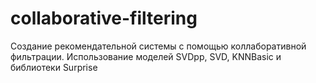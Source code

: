 # collaborative-filtering
Создание рекомендательной системы с помощью коллаборативной фильтрации. Использование моделей SVDpp, SVD, KNNBasic и библиотеки Surprise
